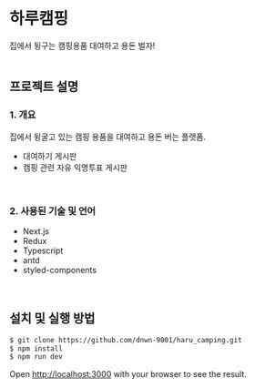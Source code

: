 # 하루캠핑
집에서 뒹구는 캠핑용품 대여하고 용돈 벌자!
<br/>
<br/>


## 프로젝트 설명
### 1. 개요
집에서 뒹굴고 있는 캠핑 용품을 대여하고 용돈 버는 플랫폼.

- 대여하기 게시판
- 캠핑 관련 자유 익명투표 게시판
<br/>

### 2. 사용된 기술 및 언어
- Next.js
- Redux
- Typescript
- antd
- styled-components
<br/>

## 설치 및 실행 방법

```bash
$ git clone https://github.com/dnwn-9001/haru_camping.git
$ npm install
$ npm run dev
```

Open [http://localhost:3000](http://localhost:3000) with your browser to see the result.

